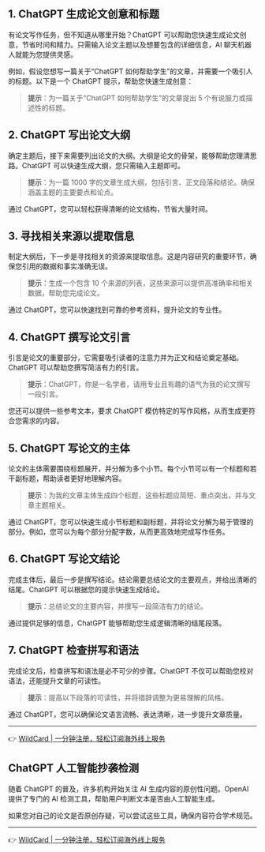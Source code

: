 ## 1. ChatGPT 生成论文创意和标题

有论文写作任务，但不知道从哪里开始？ChatGPT 可以帮助您快速生成论文创意，节省时间和精力。只需输入论文主题以及想要包含的详细信息，AI 聊天机器人就能为您提供灵感。

例如，假设您想写一篇关于“ChatGPT 如何帮助学生”的文章，并需要一个吸引人的标题。以下是一个 ChatGPT 提示，帮助您快速生成创意：

> **提示**：为一篇关于“ChatGPT 如何帮助学生”的文章提出 5 个有说服力或描述性的标题。

## 2. ChatGPT 写出论文大纲

确定主题后，接下来需要列出论文的大纲。大纲是论文的骨架，能够帮助您理清思路。ChatGPT 可以快速生成大纲，您只需输入主题即可。

> **提示**：为一篇 1000 字的文章生成大纲，包括引言、正文段落和结论。确保涵盖主题的主要要点和论点。

通过 ChatGPT，您可以轻松获得清晰的论文结构，节省大量时间。

## 3. 寻找相关来源以提取信息

制定大纲后，下一步是寻找相关的资源来提取信息。这是内容研究的重要环节，确保您引用的数据和事实准确无误。

> **提示**：生成一个包含 10 个来源的列表，这些来源可以提供高准确率和相关数据，帮助您完成论文。

通过 ChatGPT，您可以快速找到可靠的参考资料，提升论文的专业性。

## 4. ChatGPT 撰写论文引言

引言是论文的重要部分，它需要吸引读者的注意力并为正文和结论奠定基础。ChatGPT 可以帮助您撰写简洁有力的引言。

> **提示**：ChatGPT，你是一名学者，请用专业且有趣的语气为我的论文撰写一段引言。

您还可以提供一些参考文本，要求 ChatGPT 模仿特定的写作风格，从而生成更符合您需求的内容。

## 5. ChatGPT 写论文的主体

论文的主体需要围绕标题展开，并分解为多个小节。每个小节可以有一个标题和若干副标题，帮助读者更好地理解内容。

> **提示**：为我的文章主体生成四个标题，这些标题应简短、重点突出，并与文章主题相关。

通过 ChatGPT，您可以快速生成小节标题和副标题，并将论文分解为易于管理的部分。例如，您可以为每个部分分配字数，从而更高效地完成写作任务。

## 6. ChatGPT 写论文结论

完成主体后，最后一步是撰写结论。结论需要总结论文的主要观点，并给出清晰的结尾。ChatGPT 可以根据您的提示快速生成结论。

> **提示**：总结论文的主要内容，并撰写一段简洁有力的结论。

通过提供足够的信息，ChatGPT 能够帮助您生成逻辑清晰的结尾段落。

## 7. ChatGPT 检查拼写和语法

完成论文后，检查拼写和语法是必不可少的步骤。ChatGPT 不仅可以帮助您校对语法，还能提升文章的可读性。

> **提示**：提高以下段落的可读性，并将措辞调整为更易理解的风格。

通过 ChatGPT，您可以确保论文语言流畅、表达清晰，进一步提升文章质量。

---

👉 [WildCard | 一分钟注册，轻松订阅海外线上服务](https://bit.ly/bewildcard)

## ChatGPT 人工智能抄袭检测

随着 ChatGPT 的普及，许多机构开始关注 AI 生成内容的原创性问题。OpenAI 提供了专门的 AI 检测工具，帮助用户判断文本是否由人工智能生成。

如果您对自己的论文是否原创存疑，可以尝试这些工具，确保内容符合学术规范。

---

👉 [WildCard | 一分钟注册，轻松订阅海外线上服务](https://bit.ly/bewildcard)